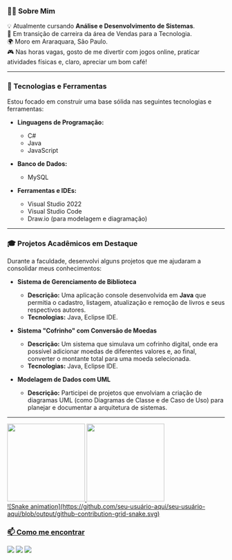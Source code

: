 ### 👨‍💻 Sobre Mim

<p align="left">
  💡 Atualmente cursando <strong>Análise e Desenvolvimento de Sistemas</strong>. <br>
  🚀 Em transição de carreira da área de Vendas para a Tecnologia. <br>
  🌍 Moro em Araraquara, São Paulo. <br>
  🎮 Nas horas vagas, gosto de me divertir com jogos online, praticar atividades físicas e, claro, apreciar um bom café! <br>
</p>

---

### 🚀 Tecnologias e Ferramentas

Estou focado em construir uma base sólida nas seguintes tecnologias e ferramentas:

* **Linguagens de Programação:**
    * C#
    * Java
    * JavaScript

* **Banco de Dados:**
    * MySQL

* **Ferramentas e IDEs:**
    * Visual Studio 2022
    * Visual Studio Code
      
    <link rel="stylesheet" type='text/css' href="https://cdn.jsdelivr.net/gh/devicons/devicon@latest/devicon.min.css" />
    
    <link rel="stylesheet" type='text/css' href="https://cdn.jsdelivr.net/gh/devicons/devicon@latest/devicon.min.css" />
          
    <link rel="stylesheet" type='text/css' href="https://cdn.jsdelivr.net/gh/devicons/devicon@latest/devicon.min.css" />
                
    <link rel="stylesheet" type='text/css' href="https://cdn.jsdelivr.net/gh/devicons/devicon@latest/devicon.min.css" />
          
    * Draw.io (para modelagem e diagramação)

---

### 🎓 Projetos Acadêmicos em Destaque

Durante a faculdade, desenvolvi alguns projetos que me ajudaram a consolidar meus conhecimentos:

* **Sistema de Gerenciamento de Biblioteca**
    * **Descrição:** Uma aplicação console desenvolvida em **Java** que permitia o cadastro, listagem, atualização e remoção de livros e seus respectivos autores.
    * **Tecnologias:** Java, Eclipse IDE.

* **Sistema "Cofrinho" com Conversão de Moedas**
    * **Descrição:** Um sistema que simulava um cofrinho digital, onde era possível adicionar moedas de diferentes valores e, ao final, converter o montante total para uma moeda selecionada.
    * **Tecnologias:** Java, Eclipse IDE.

* **Modelagem de Dados com UML**
    * **Descrição:** Participei de projetos que envolviam a criação de diagramas UML (como Diagramas de Classe e de Caso de Uso) para planejar e documentar a arquitetura de sistemas.

---
<div>
<a href="[https://github.com/joaocitozina](https://github.com/joaocitozina)">
<img loading="lazy" height="180em" src="https://github-readme-stats.vercel.app/api/top-langs/?username=seu-usuário-aqui&layout=compact&langs_count=7&theme=dracula"/>
<img loading="lazy" height="180em" src="https://github-readme-stats.vercel.app/api?username=seu-usuário-aqui&show_icons=true&theme=dracula&include_all_commits=true&count_private=true"/>
</div>
![Snake animation](https://github.com/seu-usuário-aqui/seu-usuário-aqui/blob/output/github-contribution-grid-snake.svg)
  
### 📫 Como me encontrar

<p align="left">
  <a href="joao.vitor_br@hotmail.com" alt="Email">
  <img src="https://img.shields.io/badge/-Email-000?style=for-the-badge&logo=microsoftoutlook&logoColor=FFFFFF" /></a>
  <a href="[https://www.linkedin.com/in/seu-usuário-linkedln-aqui](https://www.linkedin.com/in/jvbasouza)" target="_blank"><img loading="lazy" src="https://img.shields.io/badge/-LinkedIn-%230077B5?style=for-the-badge&logo=linkedin&logoColor=white" target="_blank"></a>

  <a href="https://www.linkedin.com/in/seu-perfil-linkedin/" alt="LinkedIn">
  <img src="https://img.shields.io/badge/-LinkedIn-000?style=for-the-badge&logo=linkedin&logoColor=FFFFFF" /></a>
</p>
